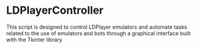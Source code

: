 # LDPlayerController
This script is designed to control LDPlayer emulators and automate tasks related to the use of emulators and bots through a graphical interface built with the Tkinter library
